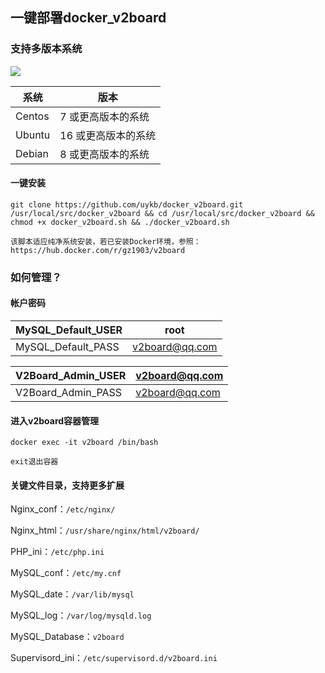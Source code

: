 ## 一键部署docker_v2board

### 支持多版本系统

![](https://cdn.jsdelivr.net/gh/gz1903/tu/007.png)

| 系统   | 版本                |
| ------ | ------------------- |
| Centos | 7 或更高版本的系统  |
| Ubuntu | 16 或更高版本的系统 |
| Debian | 8 或更高版本的系统  |

#### 一键安装

```shell
git clone https://github.com/uykb/docker_v2board.git /usr/local/src/docker_v2board && cd /usr/local/src/docker_v2board && chmod +x docker_v2board.sh && ./docker_v2board.sh
```

`该脚本适应纯净系统安装，若已安装Docker环境，参照：https://hub.docker.com/r/gz1903/v2board`

### 如何管理？

#### 帐户密码

| MySQL_Default_USER | root                                    |
| ------------------ | --------------------------------------- |
| MySQL_Default_PASS | [v2board@qq.com](mailto:v2board@qq.com) |

| V2Board_Admin_USER | [v2board@qq.com](mailto:v2board@qq.com) |
| ------------------ | --------------------------------------- |
| V2Board_Admin_PASS | [v2board@qq.com](mailto:v2board@qq.com) |

#### 进入v2board容器管理

```shell
docker exec -it v2board /bin/bash
```

`exit退出容器`

#### 关键文件目录，支持更多扩展

Nginx_conf：`/etc/nginx/`

Nginx_html：`/usr/share/nginx/html/v2board/`

PHP_ini：`/etc/php.ini`

MySQL_conf：`/etc/my.cnf`

MySQL_date：`/var/lib/mysql`

MySQL_log：`/var/log/mysqld.log`

MySQL_Database：`v2board`

Supervisord_ini：`/etc/supervisord.d/v2board.ini`
